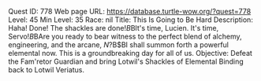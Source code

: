 Quest ID: 778
Web page URL: https://database.turtle-wow.org/?quest=778
Level: 45
Min Level: 35
Race: nil
Title: This Is Going to Be Hard
Description: Haha! Done! The shackles are done!$B$BIt's time, Lucien. It's time, Servo!$B$BAre you ready to bear witness to the perfect blend of alchemy, engineering, and the arcane, $N?$B$BI shall summon forth a powerful elemental now. This is a groundbreaking day for all of us.
Objective: Defeat the Fam'retor Guardian and bring Lotwil's Shackles of Elemental Binding back to Lotwil Veriatus.
